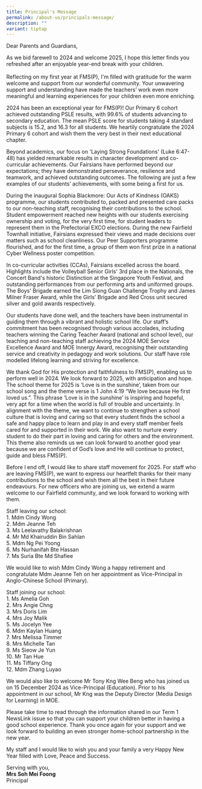 ```yaml
---
title: Principal's Message
permalink: /about-us/principals-message/
description: ""
variant: tiptap
---
```

<p>Dear Parents and Guardians,</p>
<p>As we bid farewell to 2024 and welcome 2025, I hope this letter finds
you refreshed after an enjoyable year-end break with your children.
<br>
<br>Reflecting on my first year at FMS(P), I'm filled with gratitude for the
warm welcome and support from our wonderful community. Your unwavering
support and understanding have made the teachers’ work even more meaningful
and learning experiences for your children even more enriching.</p>
<p>2024 has been an exceptional year for FMS(P)! Our Primary 6 cohort achieved
outstanding PSLE results, with 99.6% of students advancing to secondary
education. The mean PSLE score for students taking 4 standard subjects
is 15.2, and 16.3 for all students. We heartily congratulate the 2024 Primary
6 cohort and wish them the very best in their next educational chapter.</p>
<p>Beyond academics, our focus on 'Laying Strong Foundations' (Luke 6:47-48)
has yielded remarkable results in character development and co-curricular
achievements. Our Fairsians have performed beyond our expectations; they
have demonstrated perseverance, resilience and teamwork, and achieved outstanding
outcomes. The following are just a few examples of our students’ achievements,
with some being a first for us.</p>
<p>During the inaugural Sophia Blackmore: Our Acts of Kindness (OAKS) programme,
our students contributed to, packed and presented care packs to our non-teaching
staff, recognising their contributions to the school. Student empowerment
reached new heights with our students exercising ownership and voting,
for the very first time, for student leaders to represent them in the Prefectorial
EXCO elections. During the new Fairfield Townhall initiative, Fairsians
expressed their views and made decisions over matters such as school cleanliness.
Our Peer Supporters programme flourished, and for the first time, a group
of them won first prize in a national Cyber Wellness poster competition.</p>
<p>In co-curricular activities (CCAs), Fairsians excelled across the board.
Highlights include the Volleyball Senior Girls' 3rd place in the Nationals,
the Concert Band's historic Distinction at the Singapore Youth Festival,
and outstanding performances from our performing arts and uniformed groups.
The Boys' Brigade earned the Lim Siong Guan Challenge Trophy and James
Milner Fraser Award, while the Girls' Brigade and Red Cross unit secured
silver and gold awards respectively.</p>
<p>Our students have done well, and the teachers have been instrumental in
guiding them through a vibrant and holistic school life. Our staff’s commitment
has been recognised through various accolades, including teachers winning
the Caring Teacher Award (national and school level), our teaching and
non-teaching staff achieving the 2024 MOE Service Excellence Award and
MOE Innergy Award, recognising their outstanding service and creativity
in pedagogy and work solutions. Our staff have role modelled lifelong learning
and striving for excellence.</p>
<p>We thank God for His protection and faithfulness to FMS(P), enabling us
to perform well in 2024. We look forward to 2025, with anticipation and
hope. The school theme for 2025 is ‘Love is in the sunshine’, taken from
our school song and the theme verse is 1 John 4:19 “We love because He
first loved us.”. This phrase ‘Love is in the sunshine’ is inspiring and
hopeful, very apt for a time when the world is full of trouble and uncertainty.
In alignment with the theme, we want to continue to strengthen a school
culture that is loving and caring so that every student finds the school
a safe and happy place to learn and play in and every staff member feels
cared for and supported in their work. We also want to nurture every student
to do their part in loving and caring for others and the environment. This
theme also reminds us we can look forward to another good year because
we are confident of God’s love and He will continue to protect, guide and
bless FMS(P).</p>
<p>Before I end off, I would like to share staff movement for 2025. For staff
who are leaving FMS(P), we want to express our heartfelt thanks for their
many contributions to the school and wish them all the best in their future
endeavours. For new officers who are joining us, we extend a warm welcome
to our Fairfield community, and we look forward to working with them.</p>
<p>Staff leaving our school:
<br>1. Mdm Cindy Wong
<br>2. Mdm Jeanne Teh
<br>3. Ms Leelavathy Balakrishnan
<br>4. Mr Md Khairuddin Bin Sahlan
<br>5. Mdm Ng Pei Yoong
<br>6. Ms Nurhanifah Bte Hassan
<br>7. Ms Suria Bte Md Shafiee</p>
<p>We would like to wish Mdm Cindy Wong a happy retirement and congratulate
Mdm Jeanne Teh on her appointment as Vice-Principal in Anglo-Chinese School
(Primary).</p>
<p>Staff joining our school:
<br>1. Ms Amelia Goh
<br>2. Mrs Angie Chng
<br>3. Mrs Doris Lim
<br>4. Mrs Joy Malik
<br>5. Ms Jocelyn Yee
<br>6. Mdm Kaylan Huang
<br>7. Mrs Melissa Timmer
<br>8. Mrs Michelle Tan
<br>9. Ms Sieow Je Yun
<br>10. Mr Tan Hue
<br>11. Ms Tiffany Ong
<br>12. Mdm Zhang Luyao</p>
<p>We would also like to welcome Mr Tony Kng Wee Beng who has joined us on
15 December 2024 as Vice-Principal (Education). Prior to his appointment
in our school, Mr Kng was the Deputy Director (Media Design for Learning)
in MOE.</p>
<p>Please take time to read through the information shared in our Term 1
NewsLink issue so that you can support your children better in having a
good school experience. Thank you once again for your support and we look
forward to building an even stronger home-school partnership in the new
year.</p>
<p>My staff and I would like to wish you and your family a very Happy New
Year filled with Love, Peace and Success.</p>
<p>Serving with you,
<br><strong>Mrs Soh Mei Foong</strong> 
<br>Principal</p>
<p></p>